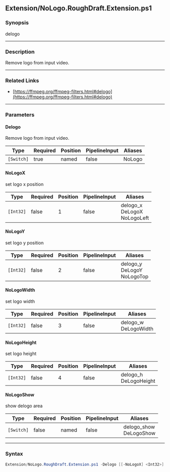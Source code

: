 Extension/NoLogo.RoughDraft.Extension.ps1
-----------------------------------------




### Synopsis
delogo



---


### Description

Remove logo from input video.



---


### Related Links
* [https://ffmpeg.org/ffmpeg-filters.html#delogo](https://ffmpeg.org/ffmpeg-filters.html#delogo)





---


### Parameters
#### **Delogo**

Remove logo from input video.






|Type      |Required|Position|PipelineInput|Aliases|
|----------|--------|--------|-------------|-------|
|`[Switch]`|true    |named   |false        |NoLogo |



#### **NoLogoX**

set logo x position






|Type     |Required|Position|PipelineInput|Aliases                            |
|---------|--------|--------|-------------|-----------------------------------|
|`[Int32]`|false   |1       |false        |delogo_x<br/>DeLogoX<br/>NoLogoLeft|



#### **NoLogoY**

set logo y position






|Type     |Required|Position|PipelineInput|Aliases                           |
|---------|--------|--------|-------------|----------------------------------|
|`[Int32]`|false   |2       |false        |delogo_y<br/>DeLogoY<br/>NoLogoTop|



#### **NoLogoWidth**

set logo width






|Type     |Required|Position|PipelineInput|Aliases                 |
|---------|--------|--------|-------------|------------------------|
|`[Int32]`|false   |3       |false        |delogo_w<br/>DeLogoWidth|



#### **NoLogoHeight**

set logo height






|Type     |Required|Position|PipelineInput|Aliases                  |
|---------|--------|--------|-------------|-------------------------|
|`[Int32]`|false   |4       |false        |delogo_h<br/>DeLogoHeight|



#### **NoLogoShow**

show delogo area






|Type      |Required|Position|PipelineInput|Aliases                   |
|----------|--------|--------|-------------|--------------------------|
|`[Switch]`|false   |named   |false        |delogo_show<br/>DeLogoShow|





---


### Syntax
```PowerShell
Extension/NoLogo.RoughDraft.Extension.ps1 -Delogo [[-NoLogoX] <Int32>] [[-NoLogoY] <Int32>] [[-NoLogoWidth] <Int32>] [[-NoLogoHeight] <Int32>] [-NoLogoShow] [<CommonParameters>]
```
